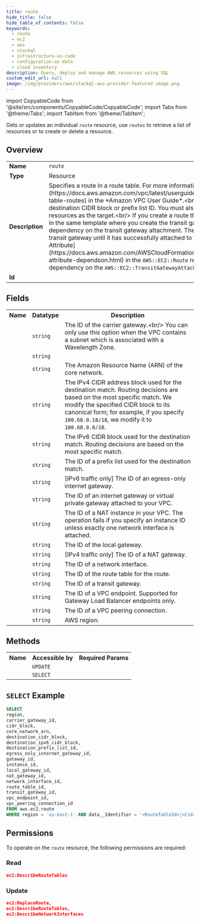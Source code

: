 ```yaml
---
title: route
hide_title: false
hide_table_of_contents: false
keywords:
  - route
  - ec2
  - aws
  - stackql
  - infrastructure-as-code
  - configuration-as-data
  - cloud inventory
description: Query, deploy and manage AWS resources using SQL
custom_edit_url: null
image: /img/providers/aws/stackql-aws-provider-featured-image.png
---
```


import CopyableCode from '@site/src/components/CopyableCode/CopyableCode';
import Tabs from '@theme/Tabs';
import TabItem from '@theme/TabItem';


Gets or updates an individual <code>route</code> resource, use <code>routes</code> to retrieve a list of resources or to create or delete a resource.

## Overview
<table><tbody>
<tr><td><b>Name</b></td><td><code>route</code></td></tr>
<tr><td><b>Type</b></td><td>Resource</td></tr>
<tr><td><b>Description</b></td><td>Specifies a route in a route table. For more information, see &#91;Routes&#93;(https:&#x2F;&#x2F;docs.aws.amazon.com&#x2F;vpc&#x2F;latest&#x2F;userguide&#x2F;VPC_Route_Tables.html#route-table-routes) in the *Amazon VPC User Guide*.&lt;br&#x2F;&gt; You must specify either a destination CIDR block or prefix list ID. You must also specify exactly one of the resources as the target.&lt;br&#x2F;&gt; If you create a route that references a transit gateway in the same template where you create the transit gateway, you must declare a dependency on the transit gateway attachment. The route table cannot use the transit gateway until it has successfully attached to the VPC. Add a &#91;DependsOn Attribute&#93;(https:&#x2F;&#x2F;docs.aws.amazon.com&#x2F;AWSCloudFormation&#x2F;latest&#x2F;UserGuide&#x2F;aws-attribute-dependson.html) in the <code>AWS::EC2::Route</code> resource to explicitly declare a dependency on the <code>AWS::EC2::TransitGatewayAttachment</code> resource.</td></tr>
<tr><td><b>Id</b></td><td><CopyableCode code="aws.ec2.route" /></td></tr>
</tbody></table>

## Fields
<table><tbody>
<tr><th>Name</th><th>Datatype</th><th>Description</th></tr>
<tr><td><CopyableCode code="carrier_gateway_id" /></td><td><code>string</code></td><td>The ID of the carrier gateway.&lt;br&#x2F;&gt; You can only use this option when the VPC contains a subnet which is associated with a Wavelength Zone.</td></tr>
<tr><td><CopyableCode code="cidr_block" /></td><td><code>string</code></td><td></td></tr>
<tr><td><CopyableCode code="core_network_arn" /></td><td><code>string</code></td><td>The Amazon Resource Name (ARN) of the core network.</td></tr>
<tr><td><CopyableCode code="destination_cidr_block" /></td><td><code>string</code></td><td>The IPv4 CIDR address block used for the destination match. Routing decisions are based on the most specific match. We modify the specified CIDR block to its canonical form; for example, if you specify <code>100.68.0.18&#x2F;18</code>, we modify it to <code>100.68.0.0&#x2F;18</code>.</td></tr>
<tr><td><CopyableCode code="destination_ipv6_cidr_block" /></td><td><code>string</code></td><td>The IPv6 CIDR block used for the destination match. Routing decisions are based on the most specific match.</td></tr>
<tr><td><CopyableCode code="destination_prefix_list_id" /></td><td><code>string</code></td><td>The ID of a prefix list used for the destination match.</td></tr>
<tr><td><CopyableCode code="egress_only_internet_gateway_id" /></td><td><code>string</code></td><td>&#91;IPv6 traffic only&#93; The ID of an egress-only internet gateway.</td></tr>
<tr><td><CopyableCode code="gateway_id" /></td><td><code>string</code></td><td>The ID of an internet gateway or virtual private gateway attached to your VPC.</td></tr>
<tr><td><CopyableCode code="instance_id" /></td><td><code>string</code></td><td>The ID of a NAT instance in your VPC. The operation fails if you specify an instance ID unless exactly one network interface is attached.</td></tr>
<tr><td><CopyableCode code="local_gateway_id" /></td><td><code>string</code></td><td>The ID of the local gateway.</td></tr>
<tr><td><CopyableCode code="nat_gateway_id" /></td><td><code>string</code></td><td>&#91;IPv4 traffic only&#93; The ID of a NAT gateway.</td></tr>
<tr><td><CopyableCode code="network_interface_id" /></td><td><code>string</code></td><td>The ID of a network interface.</td></tr>
<tr><td><CopyableCode code="route_table_id" /></td><td><code>string</code></td><td>The ID of the route table for the route.</td></tr>
<tr><td><CopyableCode code="transit_gateway_id" /></td><td><code>string</code></td><td>The ID of a transit gateway.</td></tr>
<tr><td><CopyableCode code="vpc_endpoint_id" /></td><td><code>string</code></td><td>The ID of a VPC endpoint. Supported for Gateway Load Balancer endpoints only.</td></tr>
<tr><td><CopyableCode code="vpc_peering_connection_id" /></td><td><code>string</code></td><td>The ID of a VPC peering connection.</td></tr>
<tr><td><CopyableCode code="region" /></td><td><code>string</code></td><td>AWS region.</td></tr>

</tbody></table>

## Methods

<table><tbody>
  <tr>
    <th>Name</th>
    <th>Accessible by</th>
    <th>Required Params</th>
  </tr>
  <tr>
    <td><CopyableCode code="update_resource" /></td>
    <td><code>UPDATE</code></td>
    <td><CopyableCode code="data__Identifier, data__PatchDocument, region" /></td>
  </tr>
  <tr>
    <td><CopyableCode code="get_resource" /></td>
    <td><code>SELECT</code></td>
    <td><CopyableCode code="data__Identifier, region" /></td>
  </tr>
</tbody></table>

## `SELECT` Example
```sql
SELECT
region,
carrier_gateway_id,
cidr_block,
core_network_arn,
destination_cidr_block,
destination_ipv6_cidr_block,
destination_prefix_list_id,
egress_only_internet_gateway_id,
gateway_id,
instance_id,
local_gateway_id,
nat_gateway_id,
network_interface_id,
route_table_id,
transit_gateway_id,
vpc_endpoint_id,
vpc_peering_connection_id
FROM aws.ec2.route
WHERE region = 'us-east-1' AND data__Identifier = '<RouteTableId>|<CidrBlock>';
```


## Permissions

To operate on the <code>route</code> resource, the following permissions are required:

### Read
```json
ec2:DescribeRouteTables
```

### Update
```json
ec2:ReplaceRoute,
ec2:DescribeRouteTables,
ec2:DescribeNetworkInterfaces
```

